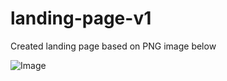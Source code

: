 # landing-page-v1

Created landing page based on PNG image below

![Image](https://github.com/user-attachments/assets/eaf38201-df45-48ea-872c-85d18ea1c518)

